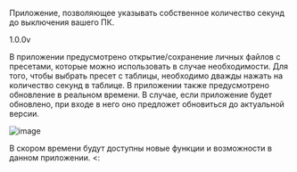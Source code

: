Приложение, позволяющее указывать собственное количество секунд до выключения вашего ПК.

1.0.0v 

В приложении предусмотрено открытие/сохранение личных файлов с пресетами, которые можно использовать в случае необходимости. Для того, чтобы выбрать пресет с таблицы, необходимо дважды нажать на количество секунд в таблице.
В приложении также предусмотрено обновление в реальном времени. В случае, если приложение будет обновлено, при входе в него оно предложет обновиться до актуальной версии. 

![image](https://github.com/Exyl22/ProjectOff/assets/79035965/a2fb730d-ccbe-4375-8564-df674fa90acf)

В скором времени будут доступны новые функции и возможности в данном приложении. <:
